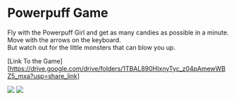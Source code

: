 # Powerpuff Game
Fly with the Powerpuff Girl and get as many candies as possible in a minute.<br>
Move with the arrows on the keyboard.<br>
But watch out for the little monsters that can blow you up.

[Link To the Game][https://drive.google.com/drive/folders/1TBAL890HIxnyTyc_z04pAmewWBZ5_mxa?usp=share_link]

<img src="https://raw.githubusercontent.com/Rosiee7/PowerpuffGame/main/Home.jpg"/>
<img src="https://github.com/Rosiee7/PowerpuffGame/blob/main/Game.png"/>
